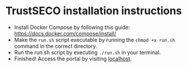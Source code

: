 # TrustSECO installation instructions
- Install Docker Compose by following this guide: https://docs.docker.com/compose/install/
- Make the `run.sh` script executable by running the `chmod +x run.sh` command in the correct directory.
- Run the run.sh script by executing `./run.sh` in your terminal.
- Finished! Access the portal by visiting [localhost](http://localhost/).
